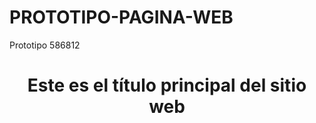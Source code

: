 # PROTOTIPO-PAGINA-WEB
Prototipo 586812
<html>
<head>
<title>Este texto es el título del documento</title>
</head>
<body>
<header>
<h1>Este es el título principal del sitio web</h1>
</header>
</body>
</html>
